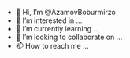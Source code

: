 - 👋 Hi, I’m @AzamovBoburmirzo
- 👀 I’m interested in ...
- 🌱 I’m currently learning ...
- 💞️ I’m looking to collaborate on ...
- 📫 How to reach me ...

<!---
AzamovBoburmirzo/AzamovBoburmirzo is a ✨ special ✨ repository because its `README.md` (this file) appears on your GitHub profile.
You can click the Preview link to take a look at your changes.
--->
